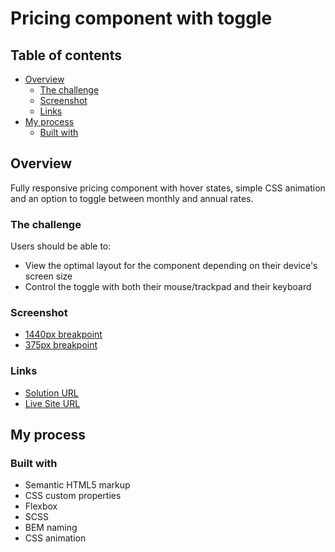 # Pricing component with toggle

## Table of contents

- [Overview](#overview)
  - [The challenge](#the-challenge)
  - [Screenshot](#screenshot)
  - [Links](#links)
- [My process](#my-process)
  - [Built with](#built-with)

## Overview

Fully responsive pricing component with hover states, simple CSS animation and an option to toggle between monthly and annual rates.

### The challenge

Users should be able to:

- View the optimal layout for the component depending on their device's screen size
- Control the toggle with both their mouse/trackpad and their keyboard

### Screenshot

- [1440px breakpoint](./screenshot-1440.png)
- [375px breakpoint](./screenshot-375.png)

### Links

- [Solution URL](https://github.com/)
- [Live Site URL](https://ivanfadeev1.github.io/)

## My process

### Built with

- Semantic HTML5 markup
- CSS custom properties
- Flexbox
- SCSS
- BEM naming
- CSS animation